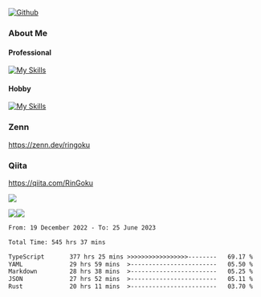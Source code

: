 [![Github](https://img.shields.io/github/followers/skyt-a?label=Follow&style=social)](https://github.com/skyt-a)

### About Me
#### Professional
[![My Skills](https://skillicons.dev/icons?i=react,ts,js,nodejs,java,graphql,firebase,githubactions&theme=light)](https://skillicons.dev)
#### Hobby
[![My Skills](https://skillicons.dev/icons?i=unity,rust,py&theme=light)](https://skillicons.dev)

### Zenn
https://zenn.dev/ringoku
### Qiita
https://qiita.com/RinGoku


![](https://github-profile-summary-cards.vercel.app/api/cards/profile-details?username=skyt-a&theme=default)

![](https://github-profile-summary-cards.vercel.app/api/cards/repos-per-language?username=skyt-a&theme=default)![](https://github-profile-summary-cards.vercel.app/api/cards/stats?username=RinGoku&theme=default)

<!--START_SECTION:waka-->

```txt
From: 19 December 2022 - To: 25 June 2023

Total Time: 545 hrs 37 mins

TypeScript       377 hrs 25 mins >>>>>>>>>>>>>>>>>--------   69.17 %
YAML             29 hrs 59 mins  >------------------------   05.50 %
Markdown         28 hrs 38 mins  >------------------------   05.25 %
JSON             27 hrs 52 mins  >------------------------   05.11 %
Rust             20 hrs 11 mins  >------------------------   03.70 %
```

<!--END_SECTION:waka-->
